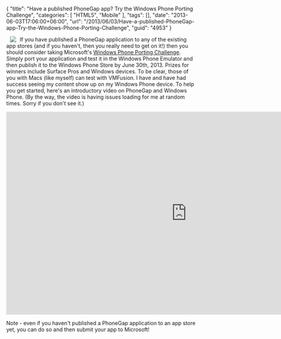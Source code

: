 {
	"title": "Have a published PhoneGap app? Try the Windows Phone Porting Challenge",
	"categories": [
		"HTML5",
		"Mobile"
	],
	"tags": [],
	"date": "2013-06-03T17:06:00+06:00",
	"url": "/2013/06/03/Have-a-published-PhoneGap-app-Try-the-Windows-Phone-Porting-Challenge",
	"guid": "4953"
}

<img src="http://www.raymondcamden.com/images/Homepage_phone.png" style="float:left;margin-right:10px;margin-left:10px" /> If you have published a PhoneGap application to any of the existing app stores (and if you haven't, then you really need to get on it!) then you should consider taking Microsoft's <a href="http://www.phonegapwpchallenge.com/">Windows Phone Porting Challenge</a>. Simply port your application and test it in the Windows Phone Emulator and then publish it to the Windows Phone Store by June 30th, 2013. Prizes for winners include Surface Pros and Windows devices. To be clear, those of you with Macs (like myself) can test with VMFusion. I have and have had success seeing my content show up on my Windows Phone device. To help you get started, here's an introductory video on PhoneGap and Windows Phone. (By the way, the video is having issues loading for me at random times. Sorry if you don't see it.)

<iframe style="height:540px;width:960px" src="http://channel9.msdn.com/Blogs/Interoperability/Getting-started-with-Windows-Phone-8-and-Cordova/player?w=600&h=338" frameBorder="0" scrolling="no" ></iframe>

Note - even if you haven't published a PhoneGap application to an app store yet, you can do so and then submit your app to Microsoft!